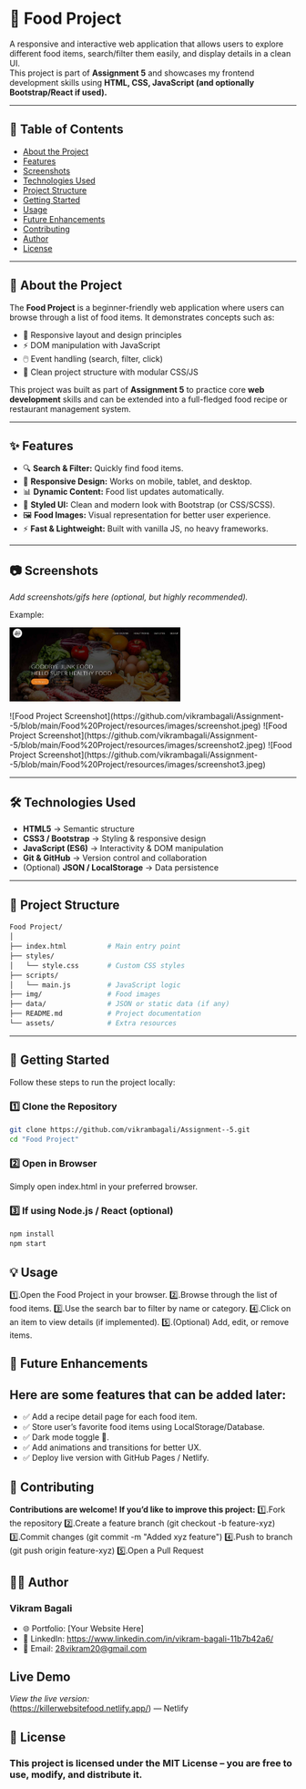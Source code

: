 # 🍔 Food Project

A responsive and interactive web application that allows users to explore different food items, search/filter them easily, and display details in a clean UI.  
This project is part of **Assignment 5** and showcases my frontend development skills using **HTML, CSS, JavaScript (and optionally Bootstrap/React if used).**

---

## 📌 Table of Contents
- [About the Project](#-about-the-project)  
- [Features](#-features)  
- [Screenshots](#-screenshots)  
- [Technologies Used](#-technologies-used)  
- [Project Structure](#-project-structure)  
- [Getting Started](#-getting-started)  
- [Usage](#-usage)  
- [Future Enhancements](#-future-enhancements)  
- [Contributing](#-contributing)  
- [Author](#-author)  
- [License](#-license)  

---

## 📖 About the Project

The **Food Project** is a beginner-friendly web application where users can browse through a list of food items. It demonstrates concepts such as:

- 📱 Responsive layout and design principles  
- ⚡ DOM manipulation with JavaScript  
- 🖱️ Event handling (search, filter, click)  
- 📂 Clean project structure with modular CSS/JS  

This project was built as part of **Assignment 5** to practice core **web development** skills and can be extended into a full-fledged food recipe or restaurant management system.

---

## ✨ Features

- 🔍 **Search & Filter:** Quickly find food items.  
- 📱 **Responsive Design:** Works on mobile, tablet, and desktop.  
- 📊 **Dynamic Content:** Food list updates automatically.  
- 🎨 **Styled UI:** Clean and modern look with Bootstrap (or CSS/SCSS).  
- 🖼️ **Food Images:** Visual representation for better user experience.  
- ⚡ **Fast & Lightweight:** Built with vanilla JS, no heavy frameworks.  

---

## 📷 Screenshots

_Add screenshots/gifs here (optional, but highly recommended)._  

Example:  
<p align="left">
  <img src="https://github.com/vikrambagali/Assignment--5/blob/main/Food%20Project/resources/images/screenshot.jpeg" width="300">
</p>
![Food Project Screenshot](https://github.com/vikrambagali/Assignment--5/blob/main/Food%20Project/resources/images/screenshot.jpeg)
![Food Project Screenshot](https://github.com/vikrambagali/Assignment--5/blob/main/Food%20Project/resources/images/screenshot2.jpeg)
![Food Project Screenshot](https://github.com/vikrambagali/Assignment--5/blob/main/Food%20Project/resources/images/screenshot3.jpeg)

---

## 🛠️ Technologies Used

- **HTML5** → Semantic structure  
- **CSS3 / Bootstrap** → Styling & responsive design  
- **JavaScript (ES6)** → Interactivity & DOM manipulation  
- **Git & GitHub** → Version control and collaboration  
- (Optional) **JSON / LocalStorage** → Data persistence  

---
## 📂 Project Structure
```bash
Food Project/
│
├── index.html          # Main entry point
├── styles/
│   └── style.css       # Custom CSS styles
├── scripts/
│   └── main.js         # JavaScript logic
├── img/                # Food images
├── data/               # JSON or static data (if any)
├── README.md           # Project documentation
└── assets/             # Extra resources
```
---

## 🚀 Getting Started

Follow these steps to run the project locally:

### 1️⃣ Clone the Repository
```bash
git clone https://github.com/vikrambagali/Assignment--5.git
cd "Food Project"
```
### 2️⃣ Open in Browser

Simply open index.html in your preferred browser.

### 3️⃣ If using Node.js / React (optional)
```bash
npm install
npm start
```



## 💡 Usage

1️⃣.Open the Food Project in your browser.
2️⃣.Browse through the list of food items.
3️⃣.Use the search bar to filter by name or category.
4️⃣.Click on an item to view details (if implemented).
5️⃣.(Optional) Add, edit, or remove items.

## 🔮 Future Enhancements

## Here are some features that can be added later:

- ✅ Add a recipe detail page for each food item.
- ✅ Store user’s favorite food items using LocalStorage/Database.
- ✅ Dark mode toggle 🌙.
- ✅ Add animations and transitions for better UX.
- ✅ Deploy live version with GitHub Pages / Netlify.

## 🤝 Contributing
**Contributions are welcome!**
**If you’d like to improve this project:**
1️⃣.Fork the repository
2️⃣.Create a feature branch (git checkout -b feature-xyz)
3️⃣.Commit changes (git commit -m "Added xyz feature")
4️⃣.Push to branch (git push origin feature-xyz)
5️⃣.Open a Pull Request

## 👨‍💻 Author

### Vikram Bagali

- 🌐 Portfolio: [Your Website Here]
- 💼 LinkedIn: https://www.linkedin.com/in/vikram-bagali-11b7b42a6/
- 📧 Email: 28vikram20@gmail.com

##  Live Demo

_View the live version:_  
(https://killerwebsitefood.netlify.app/) —  Netlify


## 📜 License

### This project is licensed under the MIT License – you are free to use, modify, and distribute it.
